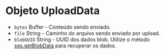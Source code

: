 # Objeto UploadData

* `bytes` Buffer - Conteúdo sendo enviado.
* `file` String - Caminho do arquivo sendo enviado por upload.
* `blobUUID` String - UUID dos dados blob. Utilize o método [ses.getBlobData](../session.md#sesgetblobdataidentifier-callback) para recuperar os dados.